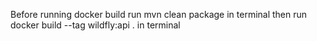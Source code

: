 Before running docker build run mvn clean package in terminal then run docker build --tag wildfly:api . in terminal
